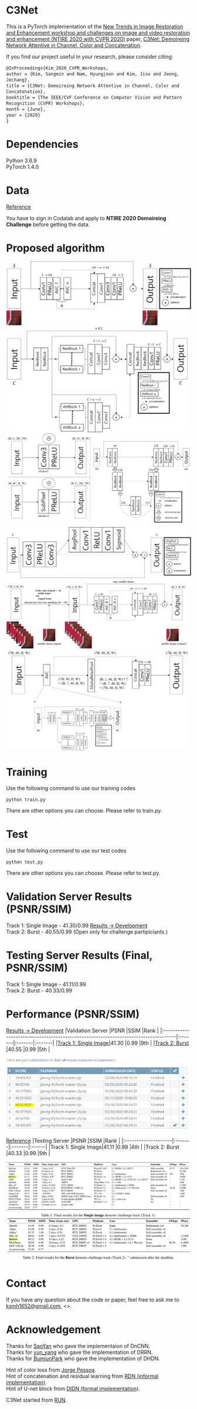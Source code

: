 # C3Net
This is a PyTorch implementation of the [New Trends in Image Restoration and Enhancement workshop and challenges on image and video restoration and enhancement (NTIRE 2020 with CVPR 2020)](https://data.vision.ee.ethz.ch/cvl/ntire20/) paper, [C3Net: Demoireing Network Attentive in Channel, Color and Concatenation](http://openaccess.thecvf.com/content_CVPRW_2020/html/w31/Kim_C3Net_Demoireing_Network_Attentive_in_Channel_Color_and_Concatenation_CVPRW_2020_paper.html).

If you find our project useful in your research, please consider citing:
~~~
@InProceedings{Kim_2020_CVPR_Workshops,
author = {Kim, Sangmin and Nam, Hyungjoon and Kim, Jisu and Jeong, Jechang},
title = {C3Net: Demoireing Network Attentive in Channel, Color and Concatenation},
booktitle = {The IEEE/CVF Conference on Computer Vision and Pattern Recognition (CVPR) Workshops},
month = {June},
year = {2020}
}
~~~

# Dependencies
Python 3.6.9   
PyTorch 1.4.0 

# Data
[Reference](https://competitions.codalab.org/competitions/22223#participate-get_data)

You have to sign in Codalab and apply to **NTIRE 2020 Demoireing Challenge** before getting the data. 

# Proposed algorithm
![C3Net (Track 1: Single Image)](Figure_1.png)   
![AVC_Block](Figure_2.png)   
![AttBlock](Figure_3.png)   
![ResBlock](Figure_4.png)   
![C3Net-Burst (Track 2: Burst)](Figure_5.png)   
![AVC_Block-Burst](Figure_6.png)   

# Training
Use the following command to use our training codes
~~~
python train.py
~~~
There are other options you can choose.
Please refer to train.py.

# Test
Use the following command to use our test codes
~~~
python test.py
~~~
There are other options you can choose.
Please refer to test.py.

# Validation Server Results (PSNR/SSIM)
Track 1: Single Image - 41.30/0.99 [Results -> Development](https://competitions.codalab.org/competitions/22223#results)  
Track 2: Burst - 40.55/0.99 (Open only for challenge partipiciants.)  

# Testing Server Results (Final, PSNR/SSIM)
Track 1: Single Image - 41.11/0.99  
Track 2: Burst - 40.33/0.99  

# Performance (PSNR/SSIM)
[Results -> Development](https://competitions.codalab.org/competitions/22223#results) 
|Validation Server                                                                   |PSNR    |SSIM    |Rank    |
|:-----------------------------------------------------------------------------------|:-------|:-------|:-------|
|[Track 1: Single Image](https://competitions.codalab.org/competitions/22223#results)|41.30   |0.99    |9th     |
|[Track 2: Burst](https://competitions.codalab.org/competitions/22224#results)       |40.55   |0.99    |5th     |  

![Burst_Results_List](Burst_Results_List.PNG)
  
[Reference](https://arxiv.org/pdf/2005.03155.pdf)
|Testing Server       |PSNR    |SSIM    |Rank   |
|:--------------------|:-------|:-------|:------|
|Track 1: Single Image|41.11   |0.99    |4th    |
|Track 2: Burst       |40.33   |0.99    |5th    |  

![Final_Results](Final_Results.PNG)  

# Contact
If you have any question about the code or paper, feel free to ask me to <ksmh1652@gmail.com>, <>.

# Acknowledgement
Thanks for [SaoYan](https://github.com/SaoYan/DnCNN-PyTorch) who gave the implementaion of DnCNN.  
Thanks for [yun_yang](https://github.com/jt827859032/DRRN-pytorch) who gave the implementation of DRRN.  
Thanks for [BumjunPark](https://github.com/BumjunPark/DHDN) who gave the implementation of DHDN.

Hint of color loss from [Jorge Pessoa](https://github.com/jorge-pessoa/pytorch-colors).  
Hint of concatenation and residual learning from [RDN (informal implementation)](https://github.com/lingtengqiu/RDN-pytorch).  
Hint of U-net block from [DIDN (formal implementation)](https://github.com/SonghyunYu/DIDN).  

C3Net started from [RUN](https://github.com/bmycheez/RUN).   




